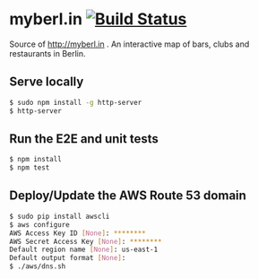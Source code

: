 # myberl.in [![Build Status](https://travis-ci.org/AurelienLourot/myberl.in.svg?branch=master)](https://travis-ci.org/AurelienLourot/myberl.in)

Source of http://myberl.in . An interactive map of bars, clubs and restaurants in Berlin.

## Serve locally

```bash
$ sudo npm install -g http-server
$ http-server
```

## Run the E2E and unit tests

```bash
$ npm install
$ npm test
```

## Deploy/Update the AWS Route 53 domain

```bash
$ sudo pip install awscli
$ aws configure
AWS Access Key ID [None]: ********
AWS Secret Access Key [None]: ********
Default region name [None]: us-east-1
Default output format [None]:
$ ./aws/dns.sh
```
